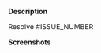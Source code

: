 **Description**

Resolve #ISSUE_NUMBER

<!-- See also: #ISSUE_NUMBER, #PULL_REQUEST_NUMBER -->

**Screenshots**
<!--  Optional, delete as needed -->
